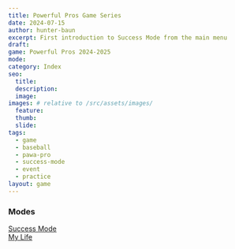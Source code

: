 ```yaml
---
title: Powerful Pros Game Series
date: 2024-07-15
author: hunter-baun
excerpt: First introduction to Success Mode from the main menu
draft: 
game: Powerful Pros 2024-2025
mode: 
category: Index
seo:
  title:
  description:
  image: 
images: # relative to /src/assets/images/
  feature:
  thumb: 
  slide:
tags:
  - game
  - baseball
  - pawa-pro
  - success-mode
  - event
  - practice
layout: game
---
```

### Modes

[Success Mode](/games/powerful-pros-2024/success-mode)\
[My Life](my-life)